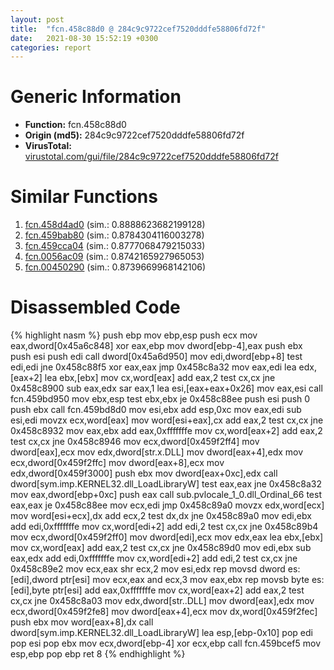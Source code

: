 ```yaml
---
layout: post
title:  "fcn.458c88d0 @ 284c9c9722cef7520dddfe58806fd72f"
date:   2021-08-30 15:52:19 +0300
categories: report
---
```


# Generic Information
- **Function:** fcn.458c88d0
- **Origin (md5):** 284c9c9722cef7520dddfe58806fd72f
- **VirusTotal:** [virustotal.com/gui/file/284c9c9722cef7520dddfe58806fd72f][virustotal_ref]



# Similar Functions

1. [fcn.458d4ad0][similar_1_ref] (sim.: 0.8888623682199128)
2. [fcn.459bab80][similar_2_ref] (sim.: 0.8784304116003278)
3. [fcn.459cca04][similar_3_ref] (sim.: 0.8777068479215033)
4. [fcn.0056ac09][similar_4_ref] (sim.: 0.8742165927965053)
5. [fcn.00450290][similar_5_ref] (sim.: 0.8739669968142106)


# Disassembled Code

{% highlight nasm %}
push ebp
mov ebp,esp
push ecx
mov eax,dword[0x45a6c848]
xor eax,ebp
mov dword[ebp-4],eax
push ebx
push esi
push edi
call dword[0x45a6d950]
mov edi,dword[ebp+8]
test edi,edi
jne 0x458c88f5
xor eax,eax
jmp 0x458c8a32
mov eax,edi
lea edx,[eax+2]
lea ebx,[ebx]
mov cx,word[eax]
add eax,2
test cx,cx
jne 0x458c8900
sub eax,edx
sar eax,1
lea esi,[eax+eax+0x26]
mov eax,esi
call fcn.459bd950
mov ebx,esp
test ebx,ebx
je 0x458c88ee
push esi
push 0
push ebx
call fcn.459bd8d0
mov esi,ebx
add esp,0xc
mov eax,edi
sub esi,edi
movzx ecx,word[eax]
mov word[esi+eax],cx
add eax,2
test cx,cx
jne 0x458c8932
mov eax,ebx
add eax,0xfffffffe
mov cx,word[eax+2]
add eax,2
test cx,cx
jne 0x458c8946
mov ecx,dword[0x459f2ff4]
mov dword[eax],ecx
mov edx,dword[str.x.DLL]
mov dword[eax+4],edx
mov ecx,dword[0x459f2ffc]
mov dword[eax+8],ecx
mov edx,dword[0x459f3000]
push ebx
mov dword[eax+0xc],edx
call dword[sym.imp.KERNEL32.dll_LoadLibraryW]
test eax,eax
jne 0x458c8a32
mov eax,dword[ebp+0xc]
push eax
call sub.pvlocale_1_0.dll_Ordinal_66
test eax,eax
je 0x458c88ee
mov ecx,edi
jmp 0x458c89a0
movzx edx,word[ecx]
mov word[esi+ecx],dx
add ecx,2
test dx,dx
jne 0x458c89a0
mov edi,ebx
add edi,0xfffffffe
mov cx,word[edi+2]
add edi,2
test cx,cx
jne 0x458c89b4
mov ecx,dword[0x459f2ff0]
mov dword[edi],ecx
mov edx,eax
lea ebx,[ebx]
mov cx,word[eax]
add eax,2
test cx,cx
jne 0x458c89d0
mov edi,ebx
sub eax,edx
add edi,0xfffffffe
mov cx,word[edi+2]
add edi,2
test cx,cx
jne 0x458c89e2
mov ecx,eax
shr ecx,2
mov esi,edx
rep movsd dword es:[edi],dword ptr[esi]
mov ecx,eax
and ecx,3
mov eax,ebx
rep movsb byte es:[edi],byte ptr[esi]
add eax,0xfffffffe
mov cx,word[eax+2]
add eax,2
test cx,cx
jne 0x458c8a03
mov edx,dword[str..DLL]
mov dword[eax],edx
mov ecx,dword[0x459f2fe8]
mov dword[eax+4],ecx
mov dx,word[0x459f2fec]
push ebx
mov word[eax+8],dx
call dword[sym.imp.KERNEL32.dll_LoadLibraryW]
lea esp,[ebp-0x10]
pop edi
pop esi
pop ebx
mov ecx,dword[ebp-4]
xor ecx,ebp
call fcn.459bcef5
mov esp,ebp
pop ebp
ret 8
{% endhighlight %}


[similar_1_ref]: /report/fcn.458d4ad0@284c9c9722cef7520dddfe58806fd72f
[similar_2_ref]: /report/fcn.459bab80@284c9c9722cef7520dddfe58806fd72f
[similar_3_ref]: /report/fcn.459cca04@284c9c9722cef7520dddfe58806fd72f
[similar_4_ref]: /report/fcn.0056ac09@9c2b894b84f59672d8be2e984066f76f
[similar_5_ref]: /report/fcn.00450290@4fe6510221c33bf023f6abed461fc13f
[virustotal_ref]: https://www.virustotal.com/gui/file/284c9c9722cef7520dddfe58806fd72f